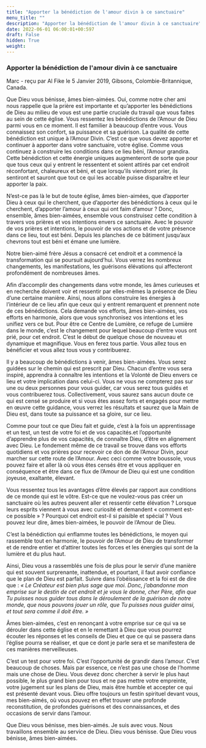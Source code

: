 ```yaml
---
title: "Apporter la bénédiction de l'amour divin à ce sanctuaire"
menu_title: ""
description: "Apporter la bénédiction de l'amour divin à ce sanctuaire"
date: 2022-06-01 06:00:01+00:597
draft: False
hidden: True
weight:
---
```

### Apporter la bénédiction de l'amour divin à ce sanctuaire

Marc - reçu par Al Fike le 5 Janvier 2019, Gibsons, Colombie-Britannique, Canada.

Que Dieu vous bénisse, âmes bien-aimées. Oui, comme notre cher ami nous rappelle que la prière est importante et qu’apporter les bénédictions de Dieu au milieu de vous est une partie cruciale du travail que vous faites au sein de cette église. Vous ressentez les bénédictions de l’Amour de Dieu parmi vous en ce moment. Il est familier à beaucoup d’entre vous. Vous connaissez son confort, sa puissance et sa guérison. La qualité de cette bénédiction est unique à l’Amour Divin. C’est ce que vous devez apporter et continuer à apporter dans votre sanctuaire, votre église. Comme vous continuez à construire les conditions dans ce lieu béni, l’Amour grandira. Cette bénédiction et cette énergie uniques augmenteront de sorte que pour que tous ceux qui y entrent le ressentent et soient attirés par cet endroit réconfortant, chaleureux et béni, et que lorsqu’ils viendront prier, ils sentiront et sauront que tout ce qui les accable puisse disparaître et leur apporter la paix.

N’est-ce pas là le but de toute église, âmes bien-aimées, que d’apporter Dieu à ceux qui le cherchent, que d’apporter des bénédictions à ceux qui le cherchent, d’apporter l’amour à ceux qui ont faim d’amour ? Donc, ensemble, âmes bien-aimées, ensemble vous construisez cette condition à travers vos prières et vos intentions envers ce sanctuaire. Avec le pouvoir de vos prières et intentions, le pouvoir de vos actions et de votre présence dans ce lieu, tout est béni. Depuis les planches de ce bâtiment jusqu’aux chevrons tout est béni et émane une lumière.

Notre bien-aimé frère Jésus a consacré cet endroit et a commencé la transformation qui se poursuit aujourd’hui. Vous verrez les nombreux changements, les manifestations, les guérisons élévations qui affecteront profondément de nombreuses âmes.

Afin d’accomplir des changements dans votre monde, les âmes curieuses et en recherche doivent voir et ressentir par elles-mêmes la présence de Dieu d’une certaine manière. Ainsi, nous allons construire les énergies à l’intérieur de ce lieu afin que ceux qui y entrent remarquent et prennent note de ces bénédictions. Cela demande vos efforts, âmes bien-aimées, vos efforts en harmonie, alors que vous synchronisez vos intentions et les unifiez vers ce but. Pour être ce Centre de Lumière, ce refuge de Lumière dans le monde, c’est le changement pour lequel beaucoup d’entre vous ont prié, pour cet endroit. C’est le début de quelque chose de nouveau et dynamique et magnifique. Vous en ferez tous partie. Vous allez tous en bénéficier et vous allez tous vous y contribuerez.

Il y a beaucoup de bénédictions à venir, âmes bien-aimées. Vous serez guidées sur le chemin qui est prescrit par Dieu. Chacun d’entre vous sera inspiré, apprendra à connaître les intentions et la Volonté de Dieu envers ce lieu et votre implication dans celui-ci. Vous ne vous ne compterez pas sur une ou deux personnes pour vous guider, car vous serez tous guidés et vous contribuerez tous. Collectivement, vous saurez sans aucun doute ce qui est censé se produire et si vous êtes assez forts et engagés pour mettre en œuvre cette guidance, vous verrez les résultats et saurez que la Main de Dieu est, dans toute sa puissance et sa gloire, sur ce lieu.

Comme pour tout ce que Dieu fait et guide, c’est à la fois un apprentissage et un test, un test de votre foi et de vos capacités.et l’opportunité d’apprendre plus de vos capacités, de connaître Dieu, d’être en alignement avec Dieu. Le fondement même de ce travail se trouve dans vos efforts quotidiens et vos prières pour recevoir ce don de de l’Amour Divin, pour marcher sur cette route de l’Amour. Avec ceci comme votre boussole, vous pouvez faire et aller là où vous êtes censés être et vous appliquer en conséquence et être dans ce flux de l’Amour de Dieu qui est une condition joyeuse, exaltante, élevant.

Vous ressentez tous les avantages d’être élevés par rapport aux conditions de ce monde qui est le vôtre. Est-ce que ne voulez-vous pas créer un sanctuaire où les autres peuvent aller et ressentir cette élévation ? Lorsque leurs esprits viennent à vous avec curiosité et demandent « comment est-ce possible » ? Pourquoi cet endroit est-il si paisible et spécial ? Vous pouvez leur dire, âmes bien-aimées, le pouvoir de l’Amour de Dieu.

C’est la bénédiction qui enflamme toutes les bénédictions, le moyen qui rassemble tout en harmonie, le pouvoir de l’Amour de Dieu de transformer et de rendre entier et d’attirer toutes les forces et les énergies qui sont de la lumière et du plus haut.

Ainsi, Dieu vous a rassemblés une fois de plus pour le servir d’une manière qui est souvent surprenante, inattendue, et pourtant, il faut avoir confiance que le plan de Dieu est parfait. Suivre dans l’obéissance et la foi est de dire que : *« Le Créateur est bien plus sage que moi. Donc, j’abandonne mon emprise sur le destin de cet endroit et je vous le donne, cher Père, afin que Tu puisses nous guider tous dans le déroulement de la guérison de notre monde, que nous pouvons jouer un rôle, que Tu puisses nous guider ainsi, et tout sera comme il doit être. »*

Âmes bien-aimées, c’est en renonçant à votre emprise sur ce qui va se dérouler dans cette église et en le remettant à Dieu que vous pourrez écouter les réponses et les conseils de Dieu et que ce qui se passera dans l’église pourra se réaliser, et que ce dont je parle sera et se manifestera de ces manières merveilleuses.

C’est un test pour votre foi. C’est l’opportunité de grandir dans l’amour. C’est beaucoup de choses. Mais par essence, ce n’est pas une chose de l’homme mais une chose de Dieu. Vous devez donc chercher à servir le plus haut possible, le plus grand bien pour tous et ne pas mettre votre empreinte, votre jugement sur les plans de Dieu, mais être humble et accepter ce qui est présenté devant vous. Dieu offre toujours un festin spirituel devant vous, mes bien-aimés, où vous pouvez en effet trouver une profonde reconstitution, de profondes guérisons et des connaissances, et des occasions de servir dans l’amour.

Que Dieu vous bénisse, mes bien-aimés. Je suis avec vous. Nous travaillons ensemble au service de Dieu. Dieu vous bénisse. Que Dieu vous bénisse, âmes bien-aimées.

